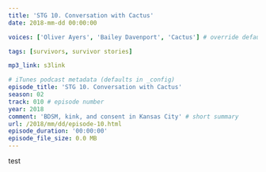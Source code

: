 ```yaml
---
title: 'STG 10. Conversation with Cactus'
date: 2018-mm-dd 00:00:00

voices: ['Oliver Ayers', 'Bailey Davenport', 'Cactus'] # override default (which is just Oliver and Bailey) - delete line if just us

tags: [survivors, survivor stories]

mp3_link: s3link

# iTunes podcast metadata (defaults in _config)
episode_title: 'STG 10. Conversation with Cactus'
season: 02
track: 010 # episode number
year: 2018
comment: 'BDSM, kink, and consent in Kansas City' # short summary
url: /2018/mm/dd/episode-10.html
episode_duration: '00:00:00'
episode_file_size: 0.0 MB
---
```


test
